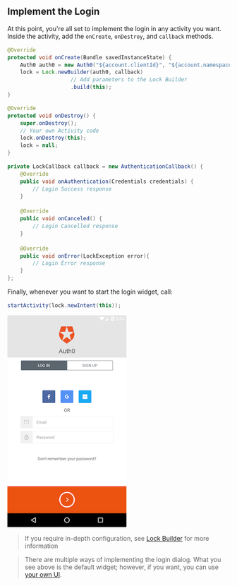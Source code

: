## Implement the Login

At this point, you're all set to implement the login in any activity you want. Inside the activity, add the `onCreate`, `onDestroy`, and `callback` methods.

```java
@Override
protected void onCreate(Bundle savedInstanceState) {
    Auth0 auth0 = new Auth0("${account.clientId}", "${account.namespace}");
    lock = Lock.newBuilder(auth0, callback)
                    // Add parameters to the Lock Builder
                    .build(this);
}
```

```java
@Override
protected void onDestroy() {
    super.onDestroy();
    // Your own Activity code
    lock.onDestroy(this);
    lock = null;
}
```

```java
private LockCallback callback = new AuthenticationCallback() {
    @Override
    public void onAuthentication(Credentials credentials) {
        // Login Success response
    }

    @Override
    public void onCanceled() {
        // Login Cancelled response
    }

    @Override
    public void onError(LockException error){
        // Login Error response
    }
};
```

Finally, whenever you want to start the login widget, call:

```java
startActivity(lock.newIntent(this));
```

<div class="phone-mockup"><img src="/media/articles/libraries/lock-android/login.png" alt="Mobile example screenshot"/></div>

> If you require in-depth configuration, see [Lock Builder](/libraries/lock-android#lock-builder) for more information

> There are multiple ways of implementing the login dialog. What you see above is the default widget; however, if you want, you can use [your own UI](02-custom-login).
